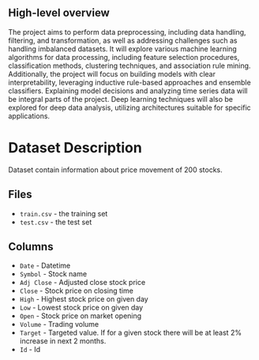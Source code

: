 ## High-level overview
The project aims to perform data preprocessing, including data handling, filtering, and transformation, as well as addressing challenges such as handling imbalanced datasets. 
It will explore various machine learning algorithms for data processing, including feature selection procedures, classification methods, clustering techniques, and association rule mining. 
Additionally, the project will focus on building models with clear interpretability, leveraging inductive rule-based approaches and ensemble classifiers. Explaining model decisions and analyzing time series data will be integral parts of the project. 
Deep learning techniques will also be explored for deep data analysis, utilizing architectures suitable for specific applications.

# Dataset Description

Dataset contain information about price movement of 200 stocks.

## Files
- `train.csv` - the training set
- `test.csv` - the test set

## Columns
- `Date` - Datetime
- `Symbol` - Stock name
- `Adj Close` - Adjusted close stock price
- `Close` - Stock price on closing time
- `High` - Highest stock price on given day
- `Low` - Lowest stock price on given day
- `Open` - Stock price on market opening
- `Volume` - Trading volume
- `Target` - Targeted value. If for a given stock there will be at least 2% increase in next 2 months.
- `Id` - Id
